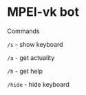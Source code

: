 # MPEI-vk bot

Commands

`/s` - show keyboard

`/a` - get actuality

`/h` - get help

`/hide` - hide keyboard
